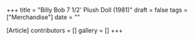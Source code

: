 +++
title = "Billy Bob 7 1/2' Plush Doll (1981)"
draft = false
tags = ["Merchandise"]
date = ""

[Article]
contributors = []
gallery = []
+++